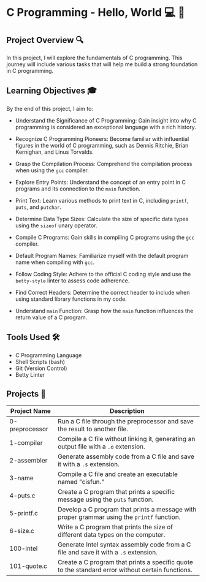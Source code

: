# C Programming - Hello, World :computer: :wrench:

## Project Overview :mag:

In this project, I will explore the fundamentals of C programming. This journey will include various tasks that will help me build a strong foundation in C programming.

## Learning Objectives :mortar_board:

By the end of this project, I aim to:

- Understand the Significance of C Programming: Gain insight into why C programming is considered an exceptional language with a rich history.
  
- Recognize C Programming Pioneers: Become familiar with influential figures in the world of C programming, such as Dennis Ritchie, Brian Kernighan, and Linus Torvalds.
  
- Grasp the Compilation Process: Comprehend the compilation process when using the `gcc` compiler.
  
- Explore Entry Points: Understand the concept of an entry point in C programs and its connection to the `main` function.
  
- Print Text: Learn various methods to print text in C, including `printf`, `puts`, and `putchar`.
  
- Determine Data Type Sizes: Calculate the size of specific data types using the `sizeof` unary operator.
  
- Compile C Programs: Gain skills in compiling C programs using the `gcc` compiler.
  
- Default Program Names: Familiarize myself with the default program name when compiling with `gcc`.
  
- Follow Coding Style: Adhere to the official C coding style and use the `betty-style` linter to assess code adherence.
  
- Find Correct Headers: Determine the correct header to include when using standard library functions in my code.
  
- Understand `main` Function: Grasp how the `main` function influences the return value of a C program.

## Tools Used :hammer_and_wrench:

- C Programming Language
- Shell Scripts (bash)
- Git (Version Control)
- Betty Linter

## Projects :file_folder:

| Project Name         | Description                                                                                      |
| -------------------- | ------------------------------------------------------------------------------------------------ |
| 0-preprocessor       | Run a C file through the preprocessor and save the result to another file.                      |
| 1-compiler           | Compile a C file without linking it, generating an output file with a `.o` extension.            |
| 2-assembler          | Generate assembly code from a C file and save it with a `.s` extension.                           |
| 3-name               | Compile a C file and create an executable named "cisfun."                                        |
| 4-puts.c             | Create a C program that prints a specific message using the `puts` function.                    |
| 5-printf.c           | Develop a C program that prints a message with proper grammar using the `printf` function.       |
| 6-size.c             | Write a C program that prints the size of different data types on the computer.                   |
| 100-intel            | Generate Intel syntax assembly code from a C file and save it with a `.s` extension.              |
| 101-quote.c          | Create a C program that prints a specific quote to the standard error without certain functions. |
